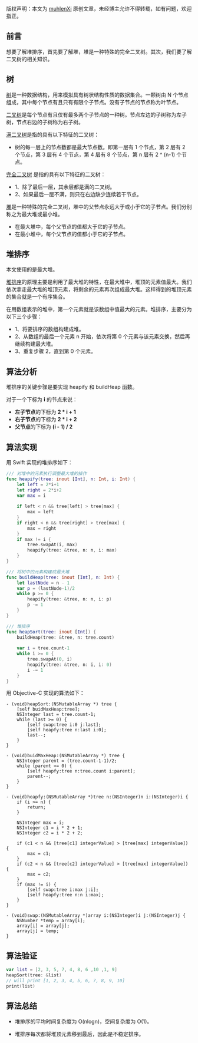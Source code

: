 版权声明：本文为 [muhlenXi](http://www.muhlenxi.com) 原创文章，未经博主允许不得转载，如有问题，欢迎指正。

## 前言

想要了解堆排序，首先要了解堆，堆是一种特殊的完全二叉树。其次，我们要了解二叉树的相关知识。

## 树

[树](https://zh.wikipedia.org/wiki/%E6%A0%91_(%E6%95%B0%E6%8D%AE%E7%BB%93%E6%9E%84))是一种数据结构，用来模拟具有树状结构性质的数据集合。一颗树由 N 个节点组成，其中每个节点有且只有有限个子节点。没有子节点的节点称为叶节点。

[二叉树](https://zh.wikipedia.org/wiki/%E4%BA%8C%E5%8F%89%E6%A0%91)是每个节点有且仅有最多两个子节点的一种树。节点左边的子树称为左子树，节点右边的子树称为右子树。

[满二叉树](https://zh.wikipedia.org/wiki/%E4%BA%8C%E5%8F%89%E6%A0%91)是指的具有以下特征的二叉树：

- 树的每一层上的节点数都是最大节点数。即第一层有 1 个节点，第 2 层有 2 个节点，第 3 层有 4 个节点，第 4 层有 8 个节点，第 n 层有 2 ^ (n-1) 个节点。

[完全二叉树](https://zh.wikipedia.org/wiki/%E4%BA%8C%E5%8F%89%E6%A0%91) 是指的具有以下特征的二叉树：

- 1、除了最后一层，其余层都是满的二叉树。
- 2、如果最后一层不满，则只在右边缺少连续若干节点。


[堆](https://zh.wikipedia.org/zh-hans/%E5%A0%86%E7%A9%8D)是一种特殊的完全二叉树，堆中的父节点永远大于或小于它的子节点。我们分别称之为最大堆或最小堆。

- 在最大堆中，每个父节点的值都大于它的子节点。
- 在最小堆中，每个父节点的值都小于它的子节点。


## 堆排序

本文使用的是最大堆。

[堆排序](https://zh.wikipedia.org/wiki/%E5%A0%86%E6%8E%92%E5%BA%8F)的原理主要是利用了最大堆的特性，在最大堆中，堆顶的元素值最大。我们依次拿走最大堆的堆顶元素，将剩余的元素再次组成最大堆。这样得到的堆顶元素的集合就是一个有序集合。

在用数组表示的堆中，第一个元素就是该数组中值最大的元素。堆排序，主要分为以下三个步骤：

- 1、将要排序的数组构建成堆。
- 2、从数组的最后一个元素 n 开始，依次将第 0 个元素与该元素交换，然后再继续构建最大堆。
- 3、重复步骤 2，直到第 0 个元素。


## 算法分析

堆排序的关键步骤是要实现 heapify 和 buildHeap 函数。

对于一个下标为 **i** 的节点来说：

- **左子节点**的下标为 **2 * i + 1**
- **右子节点**的下标为 **2 * i + 2**
- **父节点**的下标为 **(i - 1) / 2**

## 算法实现

用 Swift 实现的堆排序如下：

```swift
/// 对堆中的元素执行调整最大堆的操作
func heapify(tree: inout [Int], n: Int, i: Int) {
    let left = 2*i+1
    let right = 2*i+2
    var max = i
    
    if left < n && tree[left] > tree[max] {
        max = left
    }
    if right < n && tree[right] > tree[max] {
        max = right
    }
    if max != i {
        tree.swapAt(i, max)
        heapify(tree: &tree, n: n, i: max)
    }
}

/// 将树中的元素构建成最大堆
func buildHeap(tree: inout [Int], n: Int) {
    let lastNode = n - 1
    var p = (lastNode-1)/2
    while p >= 0 {
        heapify(tree: &tree, n: n, i: p)
        p -= 1
    }
}

/// 堆排序
func heapSort(tree: inout [Int]) {
    buildHeap(tree: &tree, n: tree.count)
    
    var i = tree.count-1
    while i >= 0 {
        tree.swapAt(0, i)
        heapify(tree: &tree, n: i, i: 0)
        i -= 1
    }
}
```

用 Objective-C 实现的算法如下：

```objc
- (void)heapSort:(NSMutableArray *) tree {
    [self buidMaxHeap:tree];
    NSInteger last = tree.count-1;
    while (last >= 0) {
        [self swap:tree i:0 j:last];
        [self heapfy:tree n:last i:0];
        last--;
    }
}

- (void)buidMaxHeap:(NSMutableArray *) tree {
    NSInteger parent = (tree.count-1-1)/2;
    while (parent >= 0) {
        [self heapfy:tree n:tree.count i:parent];
        parent--;
    }
}

- (void)heapfy:(NSMutableArray *)tree n:(NSInteger)n i:(NSInteger)i {
    if (i >= n) {
        return;
    }
    
    NSInteger max = i;
    NSInteger c1 = i * 2 + 1;
    NSInteger c2 = i * 2 + 2;
    
    if (c1 < n && [tree[c1] integerValue] > [tree[max] integerValue]) {
        max = c1;
    }
    if (c2 < n && [tree[c2] integerValue] > [tree[max] integerValue]) {
        max = c2;
    }
    if (max != i) {
        [self swap:tree i:max j:i];
        [self heapfy:tree n:n i:max];
    }
}

- (void)swap:(NSMutableArray *)array i:(NSInteger)i j:(NSInteger)j {
    NSNumber *temp = array[i];
    array[i] = array[j];
    array[j] = temp;
}
```

## 算法验证

```swift
var list = [2, 3, 5, 7, 4, 8, 6 ,10 ,1, 9]
heapSort(tree: &list)
// will print [1, 2, 3, 4, 5, 6, 7, 8, 9, 10]
print(list)
```

## 算法总结

- 堆排序的平均时间复杂度为 O(nlogn)，空间复杂度为 O(1)。

- 堆排序每次都将堆顶元素移到最后，因此是不稳定排序。
